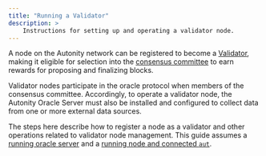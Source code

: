 ```yaml
---
title: "Running a Validator"
description: >
    Instructions for setting up and operating a validator node.
---
```


A node on the Autonity network can be registered to become a [Validator](/concepts/validator/), making it eligible for selection into the [consensus committee](/concepts/consensus/committee/) to earn rewards for proposing and finalizing blocks.

Validator nodes participate in the oracle protocol when members of the consensus committee. Accordingly, to operate a validator node, the Autonity Oracle Server must also be installed and configured to collect data from one or more external data sources.

The steps here describe how to register a node as a validator and other operations related to validator node management. This guide assumes a [running oracle server](/oracle/) and a [running node and connected `aut`](/node-operators/).
